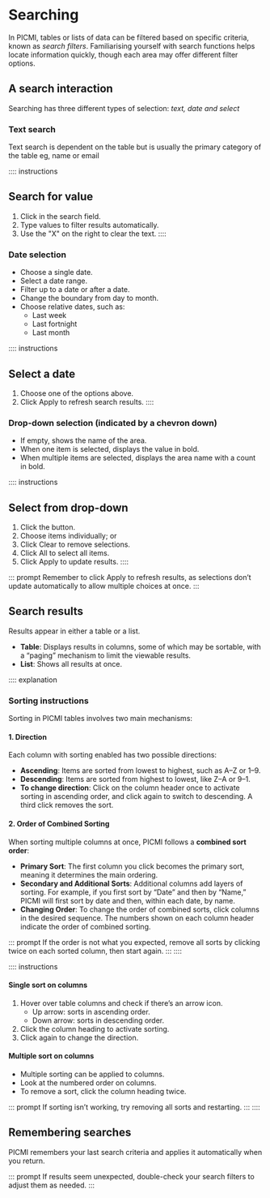 # Searching

In PICMI, tables or lists of data can be filtered based on specific criteria, known as *search filters*. Familiarising yourself with search functions helps locate information quickly, though each area may offer different filter options.

## A search interaction

Searching has three different types of selection: _text, date and select_

### Text search 

Text search is dependent on the table  but is usually the primary category of the table eg, name or email

:::: instructions
## Search for value

1. Click in the search field.
2. Type values to filter results automatically.
3. Use the "X" on the right to clear the text.
::::

### Date selection
  * Choose a single date.
  * Select a date range.
  * Filter up to a date or after a date.
  * Change the boundary from day to month.
  * Choose relative dates, such as:
      * Last week
      * Last fortnight
      * Last month

:::: instructions
## Select a date

1. Choose one of the options above.
2. Click Apply to refresh search results.
::::

### Drop-down selection (indicated by a chevron down)

* If empty, shows the name of the area.
* When one item is selected, displays the value in bold.
* When multiple items are selected, displays the area name with a count in bold.

:::: instructions
## Select from drop-down

1. Click the button.
2. Choose items individually; or
3. Click Clear to remove selections.
4. Click All to select all items.
5. Click Apply to update results.
::::

::: prompt
Remember to click Apply to refresh results, as selections don’t update automatically to allow multiple choices at once.
:::

## Search results

Results appear in either a table or a list.

* **Table**: Displays results in columns, some of which may be sortable, with a “paging” mechanism to limit the viewable results.
* **List**: Shows all results at once.

:::: explanation
### Sorting instructions

Sorting in PICMI tables involves two main mechanisms:

#### 1. Direction

Each column with sorting enabled has two possible directions:
- **Ascending**: Items are sorted from lowest to highest, such as A–Z or 1–9.
- **Descending**: Items are sorted from highest to lowest, like Z–A or 9–1.
- **To change direction**: Click on the column header once to activate sorting in ascending order, and click again to switch to descending. A third click removes the sort.

#### 2. Order of Combined Sorting

When sorting multiple columns at once, PICMI follows a **combined sort order**:
- **Primary Sort**: The first column you click becomes the primary sort, meaning it determines the main ordering.
- **Secondary and Additional Sorts**: Additional columns add layers of sorting. For example, if you first sort by “Date” and then by “Name,” PICMI will first sort by date and then, within each date, by name.
- **Changing Order**: To change the order of combined sorts, click columns in the desired sequence. The numbers shown on each column header indicate the order of combined sorting.

::: prompt
If the order is not what you expected, remove all sorts by clicking twice on each sorted column, then start again.
:::
::::

:::: instructions
#### Single sort on columns

1. Hover over table columns and check if there’s an arrow icon.
    * Up arrow: sorts in ascending order.
    * Down arrow: sorts in descending order.
2. Click the column heading to activate sorting.
3. Click again to change the direction.

#### Multiple sort on columns

* Multiple sorting can be applied to columns.
* Look at the numbered order on columns.
* To remove a sort, click the column heading twice.

::: prompt
If sorting isn’t working, try removing all sorts and restarting.
:::
::::

## Remembering searches

PICMI remembers your last search criteria and applies it automatically when you return.

::: prompt
If results seem unexpected, double-check your search filters to adjust them as needed.
:::
